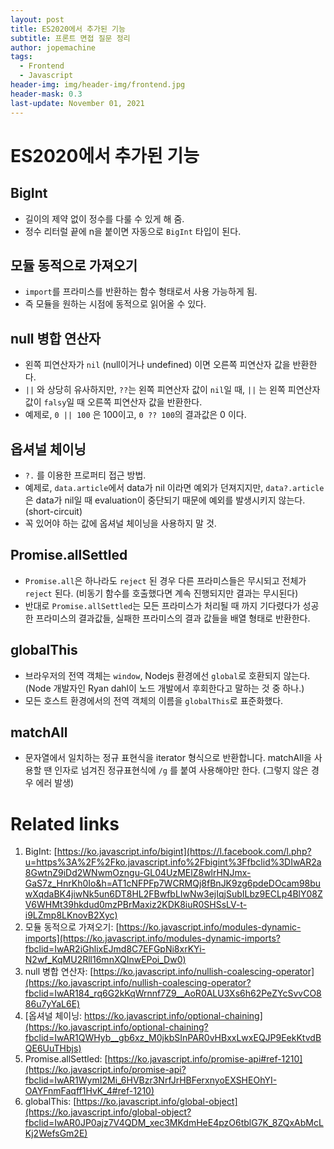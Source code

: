 ```yaml
---
layout: post
title: ES2020에서 추가된 기능
subtitle: 프론트 면접 질문 정리
author: jopemachine
tags:
  - Frontend
  - Javascript
header-img: img/header-img/frontend.jpg
header-mask: 0.3
last-update: November 01, 2021
---
```


# ES2020에서 추가된 기능

## BigInt

- 길이의 제약 없이 정수를 다룰 수 있게 해 줌.
- 정수 리터럴 끝에 n을 붙이면 자동으로 `BigInt` 타입이 된다.

## 모듈 동적으로 가져오기

- `import`를 프라미스를 반환하는 함수 형태로서 사용 가능하게 됨.
- 즉 모듈을 원하는 시점에 동적으로 읽어올 수 있다.

## null 병합 연산자

- 왼쪽 피연산자가 `nil` (null이거나 undefined) 이면 오른쪽 피연산자 값을 반환한다.
- `||` 와 상당히 유사하지만, `??`는 왼쪽 피연산자 값이 `nil`일 때, `||` 는 왼쪽 피연산자 값이 `falsy`일 때 오른쪽 피연산자 값을 반환한다.
- 예제로, `0 || 100` 은 100이고, `0 ?? 100`의 결과값은 0 이다.

## 옵셔널 체이닝

- `?.` 를 이용한 프로퍼티 접근 방법.
- 예제로, `data.article`에서 data가 nil 이라면 예외가 던져지지만, `data?.article`은 data가 nil일 때 evaluation이 중단되기 때문에 예외를 발생시키지 않는다. (short-circuit)
- 꼭 있어야 하는 값에 옵셔널 체이닝을 사용하지 말 것.

## Promise.allSettled

- `Promise.all`은 하나라도 `reject` 된 경우 다른 프라미스들은 무시되고 전체가 `reject` 된다. (비동기 함수를 호출했다면 계속 진행되지만 결과는 무시된다)
- 반대로 `Promise.allSettled`는 모든 프라미스가 처리될 때 까지 기다렸다가 성공한 프라미스의 결과값들, 실패한 프라미스의 결과 값들을 배열 형태로 반환한다.

## globalThis

- 브라우저의 전역 객체는 `window`, Nodejs 환경에선 `global`로 호환되지 않는다. (Node 개발자인 Ryan dahl이 노드 개발에서 후회한다고 말하는 것 중 하나.)
- 모든 호스트 환경에서의 전역 객체의 이름을 `globalThis`로 표준화했다.

## matchAll

- 문자열에서 일치하는 정규 표현식을 iterator 형식으로 반환합니다. matchAll을 사용할 땐 인자로 넘겨진 정규표현식에 `/g` 를 붙여 사용해야만 한다. (그렇지 않은 경우 에러 발생)

# Related links

1. BigInt: [https://ko.javascript.info/bigint](https://l.facebook.com/l.php?u=https%3A%2F%2Fko.javascript.info%2Fbigint%3Ffbclid%3DIwAR2a8GwtnZ9iDd2WNwmOzngu-GL04UzMElZ8wlrHNJmx-GaS7z_HnrKh0Io&h=AT1cNFPFp7WCRMQj8fBnJK9zg6pdeDOcam98buwXqdaBK4jiwNk5un6DT8HL2FBwfbLIwNw3ejIqjSubILbz9ECLp4BlY08ZV6WHMt39hkdud0mzPBrMaxiz2KDK8iuR0SHSsLV-t-i9LZmp8LKnovB2Xyc)
2. 모듈 동적으로 가져오기: [https://ko.javascript.info/modules-dynamic-imports](https://ko.javascript.info/modules-dynamic-imports?fbclid=IwAR2iGhlixEJmd8C7EFGpNi8xrKYi-N2wf_KqMU2Rll16mnXQInwEPoi_Dw0)
3. null 병합 연산자: [https://ko.javascript.info/nullish-coalescing-operator](https://ko.javascript.info/nullish-coalescing-operator?fbclid=IwAR184_rq6G2kKqWrnnf7Z9__AoR0ALU3Xs6h62PeZYcSvvCO886u7yYaL6E)
4. [옵셔널 체이닝: https://ko.javascript.info/optional-chaining](https://ko.javascript.info/optional-chaining?fbclid=IwAR1QWHyb__gb6xz_M0jkbSInPAR0vHBxxLwxEQJP9EekKtvdBQE6UuTHbjs)
5. Promise.allSettled: [https://ko.javascript.info/promise-api#ref-1210](https://ko.javascript.info/promise-api?fbclid=IwAR1WymI2Mi_6HVBzr3NrfJrHBFerxnyoEXSHEOhYI-OAYFnmFaqff1HvK_4#ref-1210)
6. globalThis: [https://ko.javascript.info/global-object](https://ko.javascript.info/global-object?fbclid=IwAR0JP0ajz7V4QDM_xec3MKdmHeE4pzO6tblG7K_8ZQxAbMcLKj2WefsGm2E)
